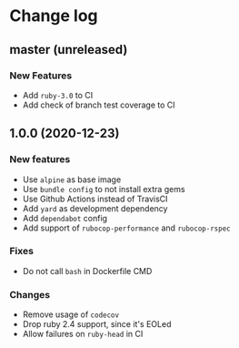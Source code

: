 # Change log

## master (unreleased)

### New Features

* Add `ruby-3.0` to CI
* Add check of branch test coverage to CI

## 1.0.0 (2020-12-23)

### New features

* Use `alpine` as base image
* Use `bundle config` to not install extra gems
* Use Github Actions instead of TravisCI
* Add `yard` as development dependency
* Add `dependabot` config
* Add support of `rubocop-performance` and `rubocop-rspec`

### Fixes

* Do not call `bash` in Dockerfile CMD

### Changes

* Remove usage of `codecov`
* Drop ruby 2.4 support, since it's EOLed
* Allow failures on `ruby-head` in CI
